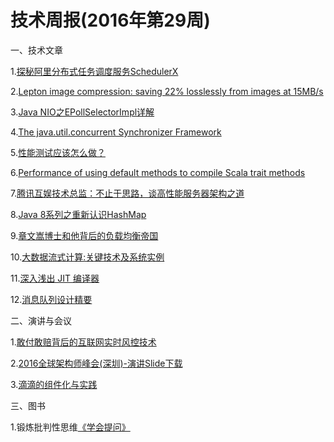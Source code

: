 # 技术周报(2016年第29周)

一、技术文章

1.[探秘阿里分布式任务调度服务SchedulerX](https://yq.aliyun.com/articles/57780?spm=5176.100239.bloglist.29.ThWYBV)

2.[Lepton image compression: saving 22% losslessly from images at 15MB/s](https://blogs.dropbox.com/tech/2016/07/lepton-image-compression-saving-22-losslessly-from-images-at-15mbs/)

3.[Java NIO之EPollSelectorImpl详解](http://hellojava.info/?p=498#rd&sukey=3997c0719f1515204b0e468f3e2dc6beef309c036e88f056c774c6e64652160eea20a721dca3f309ce939c1a6d5b42b6)

4.[The java.util.concurrent Synchronizer Framework](http://gee.cs.oswego.edu/dl/papers/aqs.pdf)

5.[性能测试应该怎么做？](http://coolshell.cn/articles/17381.html)

6.[Performance of using default methods to compile Scala trait methods](http://www.scala-lang.org/blog/2016/07/08/trait-method-performance.html)

7.[腾讯互娱技术总监：不止于思路，谈高性能服务器架构之道](http://dbaplus.cn/news-21-504-1.html)

8.[Java 8系列之重新认识HashMap](http://tech.meituan.com/java-hashmap.html)

9.[章文嵩博士和他背后的负载均衡帝国](http://jm.taobao.org/2016/06/02/zhangwensong-and-load-balance/)

10.[大数据流式计算:关键技术及系统实例](https://github.com/NewGenerationTechnologyGroup/Technology-Sharing/raw/master/file/大数据流式计算-关键技术及系统实例.pdf)

11.[深入浅出 JIT 编译器](https://www.ibm.com/developerworks/cn/java/j-lo-just-in-time/)

12.[消息队列设计精要](http://tech.meituan.com/mq-design.html)

二、演讲与会议

1.[敢付敢赔背后的互联网实时风控技术](http://www.infoq.com/cn/presentations/internet-real-time-wind-control-technology)

2.[2016全球架构师峰会(深圳)-演讲Slide下载](http://sz2016.archsummit.com/schedule)

3.[滴滴的组件化与实践](https://github.com/NewGenerationTechnologyGroup/Technology-Sharing/raw/master/file/滴滴的组件化与实践.pdf)

三、图书

1.锻炼批判性思维[《学会提问》](https://book.douban.com/subject/1504957/)
